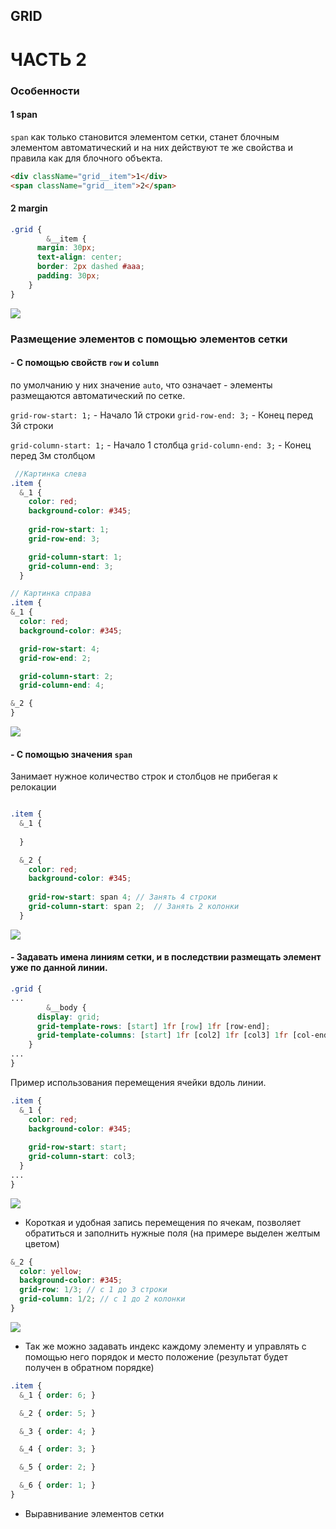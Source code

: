 ## GRID

# ЧАСТЬ 2

### Особенности 

#### 1 span 

```span``` как только становится элементом сетки, станет блочным элементом автоматический и на них действуют те же свойства и правила как для блочного объекта.
```html
<div className="grid__item">1</div>
<span className="grid__item">2</span>
```
#### 2 margin

```scss
.grid {
		&__item {
      margin: 30px;
      text-align: center;
      border: 2px dashed #aaa;
      padding: 30px;
    }
}
```

![](https://github.com/dedmosay/CSS-blog/blob/master/1.path/19.Grid/image/grid-margin.jpg)

### Размещение элементов с помощью элементов сетки

#### - С помощью свойств ```row``` и ```column```
по умолчанию у них значение ```auto```, что означает - элементы размещаются автоматический по сетке.

```grid-row-start: 1;``` - Начало 1й строки
```grid-row-end: 3;```  - Конец перед 3й строки

```grid-column-start: 1;```  - Начало 1 столбца
```grid-column-end: 3;```  - Конец перед 3м столбцом

```scss
 //Картинка слева
.item {
  &_1 {
    color: red;
    background-color: #345;
    
    grid-row-start: 1;
    grid-row-end: 3;

    grid-column-start: 1;
    grid-column-end: 3;
  }
  ```
  ```scss
 // Картинка справа
.item {
  &_1 {
    color: red;
    background-color: #345;

    grid-row-start: 4;
    grid-row-end: 2;

    grid-column-start: 2;
    grid-column-end: 4;

  &_2 {
  }

```
![](https://github.com/dedmosay/CSS-blog/blob/master/1.path/19.Grid/image/grid-column-row_(start-end).jpg)

#### - С помощью значения ```span```

Занимает нужное количество строк и столбцов не прибегая к релокации

```scss

.item {
  &_1 {
 
  }

  &_2 {
    color: red;
    background-color: #345;
    
    grid-row-start: span 4; // Занять 4 строки
    grid-column-start: span 2;  // Занять 2 колонки
  }
```

![](https://github.com/dedmosay/CSS-blog/blob/master/1.path/19.Grid/image/grid-span.jpg)
  

#### - Задавать имена линиям сетки, и в последствии размещать элемент уже по данной линии.

```scss
.grid { 
...
		&__body {
      display: grid;
      grid-template-rows: [start] 1fr [row] 1fr [row-end];
      grid-template-columns: [start] 1fr [col2] 1fr [col3] 1fr [col-end];
    }
... 
}
```
Пример использования перемещения ячейки вдоль линии.

```scss
.item {
  &_1 {
    color: red;
    background-color: #345;
    
    grid-row-start: start;
    grid-column-start: col3;
  }
...
}
```

![](https://github.com/dedmosay/CSS-blog/blob/master/1.path/19.Grid/image/start-line.jpg)



- Короткая и удобная запись перемещения по ячекам, позволяет обратиться и заполнить нужные поля (на примере выделен желтым цветом)

```scss
&_2 {
  color: yellow;
  background-color: #345;
  grid-row: 1/3; // с 1 до 3 строки
  grid-column: 1/2; // c 1 до 2 колонки
}
```
![](https://github.com/dedmosay/CSS-blog/blob/master/1.path/19.Grid/image/row-column.jpg)

- Так же можно задавать индекс каждому элементу и управлять с помощью него порядок и место положение (результат будет получен в обратном порядке)

```scss
.item {
  &_1 { order: 6; }

  &_2 { order: 5; }

  &_3 { order: 4; }

  &_4 { order: 3; }

  &_5 { order: 2; }

  &_6 { order: 1; }
}

```

- Выравнивание элементов сетки